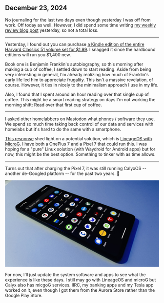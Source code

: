 ## December 23, 2024

No journaling for the last two days even though yesterday I was off from work. Off today as well. However, I did spend some time writing [my weekly review blog post](https://myconscious.stream/blog/Week-in-review-Dec-22-2024/) yesterday, so not a total loss.

---

Yesterday, I found out you can purchase [a Kindle edition of the entire Harvard Classics 51 volume set for $1.99](https://www.amazon.com/Complete-Harvard-Classics-Eireann-Press-ebook/dp/B076PKKZ22). I snagged it since the hardbound editions will run you $1,400 new. 

Book one is Benjamin Franklin's autobiography, so this morning after making a cup of coffee, I settled down to start reading. Aside from being very interesting in general, I'm already realizing how much of Franklin's early life led him to appreciate frugality. This isn't a massive revelation, of course. However, it ties in nicely to the minimalism approach I use in my life. 

Also, I found that I spent around an hour reading over that single cup of coffee. This might be a smart reading strategy on days I'm not working the morning shift: Read over that first cup of coffee.

---

I asked other homelabbers on Mastodon what phones / software they use. We spend so much time taking back control of our data and services with homelabs but it's hard to do the same with a smartphone.

[This response](https://im-in.space/@etam/113702660190295002) shed light on a potential solution, which is [LineageOS with MicroG](https://lineage.microg.org). I have both a OnePlus 7 and a Pixel 7 that could run this. I was hoping for a "pure" Linux solution (with Waydroid for Android apps) but for now, this might be the best option. Something to tinker with as time allows.

---

Turns out that after charging the Pixel 7, it was still running CalyxOS -- another de-Googled platform -- for the past two years. 🤣 

![Google Pixel 7 with CalyxOS](../../../Images/IMG_0253.jpeg)

For now, I'll just update the system software and apps to see what the experience is like these days. I still may go with LineageOS and microG but Calyx also has micgoG services. IIRC, my banking apps and my Tesla app worked on it, even though I got them from the Aurora Store rather than the Google Play Store.
